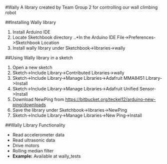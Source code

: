 #Wally
A library created by Team Group 2 for controlling our wall climbing robot

##Installing Wally library
1. Install Arduino IDE
2. Locate Sketchbook directory
..*In the Arduino IDE File->Preferences->Sketchbook Location
3. Install wally library under Sketchbook->libraries->wally

##Using Wally library in a sketch
1. Open a new sketch
2. Sketch->Include Library->Contributed Libraries->wally
3. Sketch->Include Library->Manage Libraries->Adafruit MMA8451 Library->Install
4. Sketch->Include Library->Manage Libraries->Adafruit Unified Sensor->Install
5. Download NewPing from https://bitbucket.org/teckel12/arduino-new-ping/downloads
6. Save the library under Sketchbook->libraries->NewPing
5. Sketch->Include Library->Manage Libraries->New Ping->Install

##Wally Library Functionality
* Read accelerometer data
* Read ultrasonic data
* Drive motors
* Rolling median filter
* **Example:** Available at wally_tests